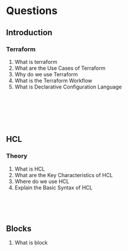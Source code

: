 # Questions

## Introduction

### Terraform

1. What is terraform
2. What are the Use Cases of Terraform
3. Why do we use Terraform
4. What is the Terraform Workflow
5. What is Declarative Configuration Language

&nbsp;

&nbsp;

&nbsp;

## HCL

### Theory

1. What is HCL
2. What are the Key Characteristics of HCL
3. Where do we use HCL
4. Explain the Basic Syntax of HCL

&nbsp;

&nbsp;

## Blocks

1. What is block

&nbsp;

&nbsp;

&nbsp;

&nbsp;

&nbsp;
